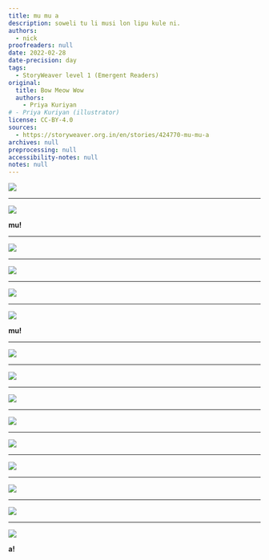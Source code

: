 ```yaml
---
title: mu mu a
description: soweli tu li musi lon lipu kule ni.
authors:
  - nick
proofreaders: null
date: 2022-02-28
date-precision: day
tags:
  - StoryWeaver level 1 (Emergent Readers)
original:
  title: Bow Meow Wow
  authors:
    - Priya Kuriyan
# - Priya Kuriyan (illustrator)
license: CC-BY-4.0
sources:
  - https://storyweaver.org.in/en/stories/424770-mu-mu-a
archives: null
preprocessing: null
accessibility-notes: null
notes: null
---
```


![](https://storage.googleapis.com/static.storyweaver.org.in/illustration_crops/81597/size7/ca02a8652b76af4f8b184c6796050ca9.jpg)

---

![](https://storage.googleapis.com/static.storyweaver.org.in/illustration_crops/81583/size7/a54e812610af898f5b04a036a22b6934.jpg)

**mu!**

---

![](https://storage.googleapis.com/static.storyweaver.org.in/illustration_crops/81584/size7/e02744c89ba480d56a626a9c384b222a.jpg)

---

![](https://storage.googleapis.com/static.storyweaver.org.in/illustration_crops/81585/size7/dae1527288d3b65a7b17cbc888684d4c.jpg)

---

![](https://storage.googleapis.com/static.storyweaver.org.in/illustration_crops/81586/size7/345b563c84a4c064a69e30f8c4c932b7.jpg)

---

![](https://storage.googleapis.com/static.storyweaver.org.in/illustration_crops/81587/size7/4e8b24bd488482ca648bf2854a688247.jpg)

﻿**﻿mu!**

---

![](https://storage.googleapis.com/static.storyweaver.org.in/illustration_crops/81588/size7/c9ea915b4cade919419deb933a722628.jpg)

---

![](https://storage.googleapis.com/static.storyweaver.org.in/illustration_crops/81589/size7/02c64e537138cde941685f6c59815aa7.jpg)

---

![](https://storage.googleapis.com/static.storyweaver.org.in/illustration_crops/81590/size7/7fddd08541e14563691ba6752ff006e9.jpg)

---

![](https://storage.googleapis.com/static.storyweaver.org.in/illustration_crops/81598/size7/16240e48066a101130a9ddbe43a44472.jpg)

---

![](https://storage.googleapis.com/static.storyweaver.org.in/illustration_crops/81592/size7/96f57145bc981d0031a7e2be61b4ffd9.jpg)

---

![](https://storage.googleapis.com/static.storyweaver.org.in/illustration_crops/81593/size7/1f896080c2bada462945b96747d237c8.jpg)

---

![](https://storage.googleapis.com/static.storyweaver.org.in/illustration_crops/81594/size7/736d00305cc22515f3301b93f2688125.jpg)

---

![](https://storage.googleapis.com/static.storyweaver.org.in/illustration_crops/81595/size7/3788426ba76d7b9015a3231f9c001bf4.jpg)

---

![](https://storage.googleapis.com/static.storyweaver.org.in/illustration_crops/81596/size7/6aef9e6d7c23e8730a71072ddf700c00.jpg)

﻿**﻿a!**
